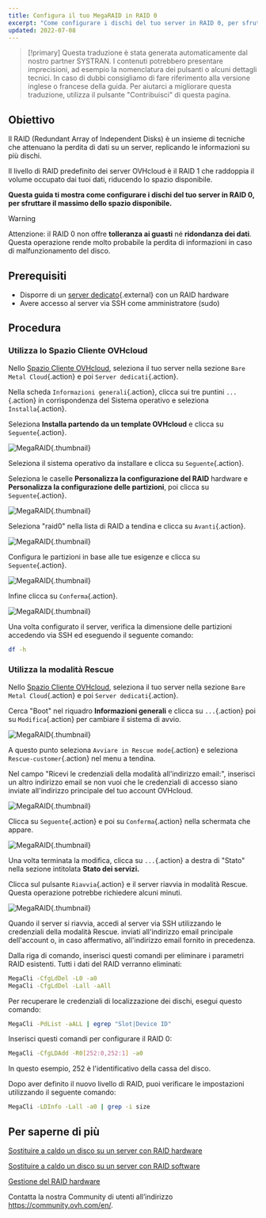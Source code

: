 ```yaml
---
title: Configura il tuo MegaRAID in RAID 0
excerpt: "Come configurare i dischi del tuo server in RAID 0, per sfruttare il massimo dello spazio disponibile"
updated: 2022-07-08
---
```


> [!primary]
> Questa traduzione è stata generata automaticamente dal nostro partner SYSTRAN. I contenuti potrebbero presentare imprecisioni, ad esempio la nomenclatura dei pulsanti o alcuni dettagli tecnici. In caso di dubbi consigliamo di fare riferimento alla versione inglese o francese della guida. Per aiutarci a migliorare questa traduzione, utilizza il pulsante "Contribuisci" di questa pagina.
>

 
## Obiettivo

Il RAID (Redundant Array of Independent Disks) è un insieme di tecniche che attenuano la perdita di dati su un server, replicando le informazioni su più dischi.

Il livello di RAID predefinito dei server OVHcloud è il RAID 1 che raddoppia il volume occupato dai tuoi dati, riducendo lo spazio disponibile.

**Questa guida ti mostra come configurare i dischi del tuo server in RAID 0, per sfruttare il massimo dello spazio disponibile.**

> [!warning]
> 
> Attenzione: il RAID 0 non offre **tolleranza ai guasti** né **ridondanza dei dati**. Questa operazione rende molto probabile la perdita di informazioni in caso di malfunzionamento del disco.
> 

## Prerequisiti

- Disporre di un [server dedicato](https://www.ovhcloud.com/it/bare-metal/){.external} con un RAID hardware
- Avere accesso al server via SSH come amministratore (sudo)

## Procedura

### Utilizza lo Spazio Cliente OVHcloud

Nello [Spazio Cliente OVHcloud](https://www.ovh.com/auth/?action=gotomanager&from=https://www.ovh.it/&ovhSubsidiary=it), seleziona il tuo server nella sezione `Bare Metal Cloud`{.action} e poi `Server dedicati`{.action}. 

Nella scheda `Informazioni generali`{.action}, clicca sui tre puntini `...`{.action} in corrispondenza del Sistema operativo e seleziona `Installa`{.action}.

Seleziona **Installa partendo da un template OVHcloud** e clicca su `Seguente`{.action}.

![MegaRAID](server_installation_raid0_1.png){.thumbnail}

Seleziona il sistema operativo da installare e clicca su `Seguente`{.action}.

Seleziona le caselle **Personalizza la configurazione del RAID** hardware e **Personalizza la configurazione delle partizioni**, poi clicca su `Seguente`{.action}.

![MegaRAID](server_installation_raid0_2.png){.thumbnail}

Seleziona "raid0" nella lista di RAID a tendina e clicca su `Avanti`{.action}.

![MegaRAID](server_installation_raid0_3.png){.thumbnail}

Configura le partizioni in base alle tue esigenze e clicca su `Seguente`{.action}.

![MegaRAID](server_installation_raid0_4.png){.thumbnail}

Infine clicca su `Conferma`{.action}.

![MegaRAID](server_installation_raid0_5.png){.thumbnail}

Una volta configurato il server, verifica la dimensione delle partizioni accedendo via SSH ed eseguendo il seguente comando:

```sh
df -h
```

### Utilizza la modalità Rescue

Nello [Spazio Cliente OVHcloud](https://www.ovh.com/auth/?action=gotomanager&from=https://www.ovh.it/&ovhSubsidiary=it), seleziona il tuo server nella sezione `Bare Metal Cloud`{.action} e poi `Server dedicati`{.action}.

Cerca "Boot" nel riquadro **Informazioni generali** e clicca su `...`{.action} poi su `Modifica`{.action} per cambiare il sistema di avvio.

![MegaRAID](rescue_mode_raid0_1.png){.thumbnail}

A questo punto seleziona `Avviare in Rescue mode`{.action} e seleziona `Rescue-customer`{.action} nel menu a tendina.

Nel campo "Ricevi le credenziali della modalità all'indirizzo email:", inserisci un altro indirizzo email se non vuoi che le credenziali di accesso siano inviate all'indirizzo principale del tuo account OVHcloud.

![MegaRAID](rescue_mode_raid0_2.png){.thumbnail}

Clicca su `Seguente`{.action} e poi su `Conferma`{.action} nella schermata che appare.

![MegaRAID](rescue_mode_raid0_3.png){.thumbnail}

Una volta terminata la modifica, clicca su `...`{.action} a destra di "Stato" nella sezione intitolata **Stato dei servizi.** 

Clicca sul pulsante `Riavvia`{.action} e il server riavvia in modalità Rescue. Questa operazione potrebbe richiedere alcuni minuti. 

![MegaRAID](server_installation_raid0_6.png){.thumbnail}

Quando il server si riavvia, accedi al server via SSH utilizzando le credenziali della modalità Rescue. inviati all'indirizzo email principale dell'account o, in caso affermativo, all'indirizzo email fornito in precedenza.

Dalla riga di comando, inserisci questi comandi per eliminare i parametri RAID esistenti. Tutti i dati del RAID verranno eliminati:

```sh
MegaCli -CfgLdDel -L0 -a0
MegaCli -CfgLdDel -Lall -aAll
```

Per recuperare le credenziali di localizzazione dei dischi, esegui questo comando:

```sh
MegaCli -PdList -aALL | egrep "Slot|Device ID"
```

Inserisci questi comandi per configurare il RAID 0:

```sh
MegaCli -CfgLDAdd -R0[252:0,252:1] -a0
```

In questo esempio, 252 è l'identificativo della cassa del disco.

Dopo aver definito il nuovo livello di RAID, puoi verificare le impostazioni utilizzando il seguente comando:

```sh
MegaCli -LDInfo -Lall -a0 | grep -i size
```

## Per saperne di più

[Sostituire a caldo un disco su un server con RAID hardware](hotswap_raid_hard1.)

[Sostituire a caldo un disco su un server con RAID software](hotswap_raid_soft1.)

[Gestione del RAID hardware](raid_hard1.)

Contatta la nostra Community di utenti all’indirizzo <https://community.ovh.com/en/>.